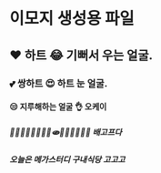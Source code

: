 # 이모지 생성용 파일

## ❤️ 하트 😂 기뻐서 우는 얼굴.
### 💕 쌍하트 😍 하트 눈 얼굴.
#### 😒 지루해하는 얼굴 👌 오케이
##### 🍔🥐🥪🥙🥐🥚🍳🧇🫓🌯🍗🍖🥫🥠🥡 배고프다

##### 오늘은 메가스터디 구내식당 고고고